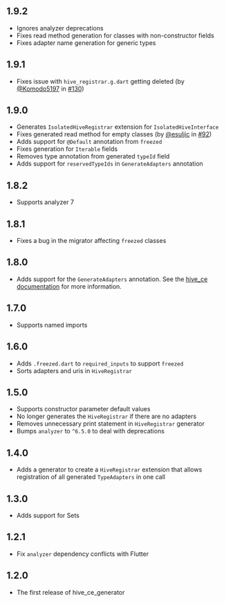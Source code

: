 ## 1.9.2

- Ignores analyzer deprecations
- Fixes read method generation for classes with non-constructor fields
- Fixes adapter name generation for generic types

## 1.9.1

- Fixes issue with `hive_registrar.g.dart` getting deleted (by [@Komodo5197](https://github.com/Komodo5197) in [#130](https://github.com/IO-Design-Team/hive_ce/pull/130))

## 1.9.0

- Generates `IsolatedHiveRegistrar` extension for `IsolatedHiveInterface`
- Fixes generated read method for empty classes (by [@esuljic](https://github.com/esuljic) in [#92](https://github.com/IO-Design-Team/hive_ce/pull/92))
- Adds support for `@Default` annotation from `freezed`
- Fixes generation for `Iterable` fields
- Removes type annotation from generated `typeId` field
- Adds support for `reservedTypeIds` in `GenerateAdapters` annotation

## 1.8.2

- Supports analyzer 7

## 1.8.1

- Fixes a bug in the migrator affecting `freezed` classes

## 1.8.0

- Adds support for the `GenerateAdapters` annotation. See the [hive_ce documentation](https://pub.dev/packages/hive_ce) for more information.

## 1.7.0

- Supports named imports

## 1.6.0

- Adds `.freezed.dart` to `required_inputs` to support `freezed`
- Sorts adapters and uris in `HiveRegistrar`

## 1.5.0

- Supports constructor parameter default values
- No longer generates the `HiveRegistrar` if there are no adapters
- Removes unnecessary print statement in `HiveRegistrar` generator
- Bumps `analyzer` to `^6.5.0` to deal with deprecations

## 1.4.0

- Adds a generator to create a `HiveRegistrar` extension that allows registration of all generated `TypeAdapters` in one call

## 1.3.0

- Adds support for Sets

## 1.2.1

- Fix `analyzer` dependency conflicts with Flutter

## 1.2.0

- The first release of hive_ce_generator
